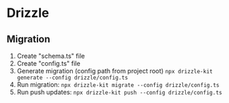 # Drizzle

## Migration
1. Create "schema.ts" file
2. Create "config.ts" file
3. Generate migration (config path from project root)
`npx drizzle-kit generate --config drizzle/config.ts`
4. Run migration:
`npx drizzle-kit migrate --config drizzle/config.ts`
5. Run push updates:
`npx drizzle-kit push --config drizzle/config.ts`